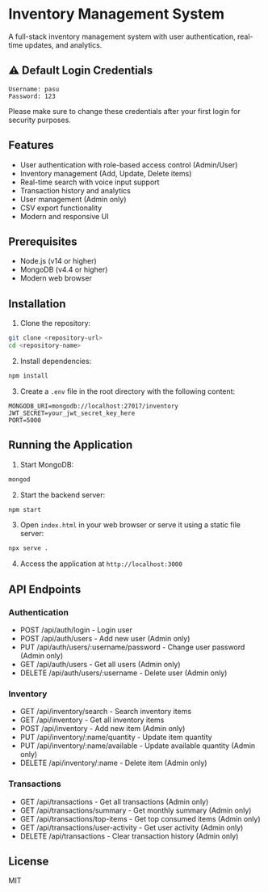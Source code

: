 # Inventory Management System

A full-stack inventory management system with user authentication, real-time updates, and analytics.

## ⚠️ Default Login Credentials
```
Username: pasu
Password: 123
```
Please make sure to change these credentials after your first login for security purposes.

## Features

- User authentication with role-based access control (Admin/User)
- Inventory management (Add, Update, Delete items)
- Real-time search with voice input support
- Transaction history and analytics
- User management (Admin only)
- CSV export functionality
- Modern and responsive UI

## Prerequisites

- Node.js (v14 or higher)
- MongoDB (v4.4 or higher)
- Modern web browser

## Installation

1. Clone the repository:
```bash
git clone <repository-url>
cd <repository-name>
```

2. Install dependencies:
```bash
npm install
```

3. Create a `.env` file in the root directory with the following content:
```
MONGODB_URI=mongodb://localhost:27017/inventory
JWT_SECRET=your_jwt_secret_key_here
PORT=5000
```

## Running the Application

1. Start MongoDB:
```bash
mongod
```

2. Start the backend server:
```bash
npm start
```

3. Open `index.html` in your web browser or serve it using a static file server:
```bash
npx serve .
```

4. Access the application at `http://localhost:3000`

## API Endpoints

### Authentication
- POST /api/auth/login - Login user
- POST /api/auth/users - Add new user (Admin only)
- PUT /api/auth/users/:username/password - Change user password (Admin only)
- GET /api/auth/users - Get all users (Admin only)
- DELETE /api/auth/users/:username - Delete user (Admin only)

### Inventory
- GET /api/inventory/search - Search inventory items
- GET /api/inventory - Get all inventory items
- POST /api/inventory - Add new item (Admin only)
- PUT /api/inventory/:name/quantity - Update item quantity
- PUT /api/inventory/:name/available - Update available quantity (Admin only)
- DELETE /api/inventory/:name - Delete item (Admin only)

### Transactions
- GET /api/transactions - Get all transactions (Admin only)
- GET /api/transactions/summary - Get monthly summary (Admin only)
- GET /api/transactions/top-items - Get top consumed items (Admin only)
- GET /api/transactions/user-activity - Get user activity (Admin only)
- DELETE /api/transactions - Clear transaction history (Admin only)

## License

MIT 
